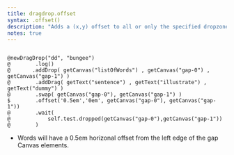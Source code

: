 ```yaml
---
title: dragdrop.offset
syntax: .offset()
description: "Adds a (x,y) offset to all or only the specified dropzones."
notes: true
---
```


<!--more-->

<pre><code class="language-diff-javascript diff-highlight try-true">
@newDragDrop("dd", "bungee")
@        .log()
@       .addDrop( getCanvas("listOfWords") , getCanvas("gap-0") , getCanvas("gap-1") )
@        .addDrag( getText("sentence") , getText("illustrate") , getText("dummy") )
@        .swap( getCanvas("gap-0"), getCanvas("gap-1") )       
$        .offset('0.5em','0em', getCanvas("gap-0"), getCanvas("gap-1"))
@        .wait(
@            self.test.dropped(getCanvas("gap-0"),getCanvas("gap-1"))
@        )
</code></pre>

+  Words will have a 0.5em horizonal offset from the left edge of the gap Canvas elements.
